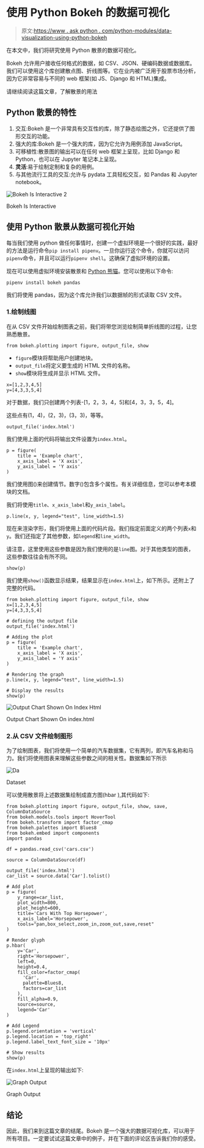 # 使用 Python Bokeh 的数据可视化

> 原文:[https://www . ask python . com/python-modules/data-visualization-using-python-bokeh](https://www.askpython.com/python-modules/data-visualization-using-python-bokeh)

在本文中，我们将研究使用 Python 散景的数据可视化。

Bokeh 允许用户接收任何格式的数据，如 CSV、JSON、硬编码数据或数据库。我们可以使用这个库创建散点图、折线图等。它在业内被广泛用于股票市场分析，因为它非常容易与不同的 web 框架(如 JS、Django 和 HTML)集成。

请继续阅读这篇文章，了解散景的用法

## Python 散景的特性

1.  交互:Bokeh 是一个非常具有交互性的库，除了静态绘图之外，它还提供了图形交互的功能。
2.  强大的库:Bokeh 是一个强大的库，因为它允许为用例添加 JavaScript。
3.  可移植性:散景图的输出可以在任何 web 框架上呈现，比如 Django 和 Python，也可以在 Jupyter 笔记本上呈现。
4.  **灵活**:易于绘制定制和复杂的用例。
5.  与其他流行工具的交互:允许与 pydata 工具轻松交互，如 Pandas 和 Jupyter notebook。

![Bokeh Is Interactive 2](../Images/ef8fbc2c99646660395710fe51f41832.png)

Bokeh Is Interactive

## 使用 Python 散景从数据可视化开始

每当我们使用 python 做任何事情时，创建一个虚拟环境是一个很好的实践，最好的方法是运行命令`pip install pipenv`。一旦你运行这个命令，你就可以访问`pipenv`命令，并且可以运行`pipenv shell`。这确保了虚拟环境的设置。

现在可以使用虚拟环境安装散景和 [Python 熊猫](https://www.askpython.com/python-modules/pandas/python-pandas-module-tutorial)。您可以使用以下命令:

```
pipenv install bokeh pandas

```

我们将使用 pandas，因为这个库允许我们以数据帧的形式读取 CSV 文件。

### 1.绘制线图

在从 CSV 文件开始绘制图表之前，我们将带您浏览绘制简单折线图的过程，让您熟悉散景。

```
from bokeh.plotting import figure, output_file, show

```

*   `figure`模块将帮助用户创建地块。
*   `output_file`将定义要生成的 HTML 文件的名称。
*   `show`模块将生成并显示 HTML 文件。

```
x=[1,2,3,4,5]
y=[4,3,3,5,4]

```

对于数据，我们只创建两个列表-[1，2，3，4，5]和[4，3，3，5，4]。

这些点有(1，4)，(2，3)，(3，3)，等等。

```
output_file('index.html')

```

我们使用上面的代码将输出文件设置为`index.html`。

```
p = figure(
    title = 'Example chart',
    x_axis_label = 'X axis',
    y_axis_label = 'Y axis'
)

```

我们使用图()来创建情节。数字()包含多个属性。有关详细信息，您可以参考本模块的文档。

我们将使用`title`、`x_axis_label`和`y_axis_label`。

```
p.line(x, y, legend="test", line_width=1.5)

```

现在来渲染字形，我们将使用上面的代码片段。我们指定前面定义的两个列表`x`和`y`。我们还指定了其他参数，如`legend`和`line_width`。

请注意，这里使用这些参数是因为我们使用的是`line`图。对于其他类型的图表，这些参数往往会有所不同。

```
show(p)

```

我们使用`show()`函数显示结果，结果显示在`index.html`上，如下所示。还附上了完整的代码。

```
from bokeh.plotting import figure, output_file, show
x=[1,2,3,4,5]
y=[4,3,3,5,4]

# defining the output file
output_file('index.html')

# Adding the plot
p = figure(
    title = 'Example chart',
    x_axis_label = 'X axis',
    y_axis_label = 'Y axis'
)

# Rendering the graph
p.line(x, y, legend="test", line_width=1.5)

# Display the results
show(p)

```

![Output Chart Shown On Index Html](../Images/7e5e6d2acdd9cfff50a14e3cfd98912a.png)

Output Chart Shown On index.html

### 2.从 CSV 文件绘制图形

为了绘制图表，我们将使用一个简单的汽车数据集，它有两列，即汽车名称和马力。我们将使用图表来理解这些参数之间的相关性。数据集如下所示

![Da](../Images/3f64b721eea16b659aa40f63a3418144.png)

Dataset

可以使用散景将上述数据集绘制成直方图(hbar ),其代码如下:

```
from bokeh.plotting import figure, output_file, show, save, ColumnDataSource
from bokeh.models.tools import HoverTool
from bokeh.transform import factor_cmap
from bokeh.palettes import Blues8
from bokeh.embed import components
import pandas

df = pandas.read_csv('cars.csv')

source = ColumnDataSource(df)

output_file('index.html')
car_list = source.data['Car'].tolist()

# Add plot
p = figure(
    y_range=car_list,
    plot_width=800,
    plot_height=600,
    title='Cars With Top Horsepower',
    x_axis_label='Horsepower',
    tools="pan,box_select,zoom_in,zoom_out,save,reset"
)

# Render glyph
p.hbar(
    y='Car',
    right='Horsepower',
    left=0,
    height=0.4,
    fill_color=factor_cmap(
      'Car',
      palette=Blues8,
      factors=car_list
    ),
    fill_alpha=0.9,
    source=source,
    legend='Car'
)

# Add Legend
p.legend.orientation = 'vertical'
p.legend.location = 'top_right'
p.legend.label_text_font_size = '10px'

# Show results
show(p)

```

在`index.html`上呈现的输出如下:

![Graph Output](../Images/30fce9bc73be728691be0c5e1265b4c8.png)

Graph Output

## 结论

因此，我们来到这篇文章的结尾。Bokeh 是一个强大的数据可视化库，可以用于所有项目。一定要试试这篇文章中的例子，并在下面的评论区告诉我们你的感受。